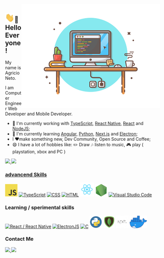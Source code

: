<img align='right' width=450 src="assets/011.png">

## <img src="https://raw.githubusercontent.com/ABSphreak/ABSphreak/master/gifs/Hi.gif" width="30px">🙂 Hello Everyone!

My name is Agricio Neto. 

I am Computer Engineer Web Developer and Mobile Developer.

- 🔭 I'm currently working with [TypeScript](https://www.typescriptlang.org/), [React Native](https://reactnative.dev/), [React](https://reactjs.org/) and [NodeJS](https://nodejs.org/en/);
- 🌱 I'm currently learning [Angular](https://angular.io/), [Python](https://www.python.org/), [Next.js](https://nextjs.org/) and [Electron](https://www.electronjs.org/);
- I ❤️make something new, Dev Community, Open Source and Coffee;
- 😄 I have a lot of hobbies like: :pencil2: Draw 🎶 listen to music, 🎮 play ( playstation, xbox and PC )

<div>
<a href="https://beacons.ai/agricio">
<img height="180em" src="https://github-readme-stats.vercel.app/api?username=agricio&show_icons=true&theme=dark&include_all_commits=true&count_private=true"/>
<img height="180em" src="https://github-readme-stats.vercel.app/api/top-langs/?username=agricio&layout=compact&langs_count=16&theme=dark"/>
</div>

### **advancend Skills**

<a href="https://www.javascript.com/" target="_blank"><img alt="JavaScript" title="JavScript" height="40" src="https://raw.githubusercontent.com/github/explore/80688e429a7d4ef2fca1e82350fe8e3517d3494d/topics/javascript/javascript.png"></a></b>
<a href="https://www.typescriptlang.org/" target="_blank"><img alt="TypeScript" title="TypeScript" height="40" src="https://user-images.githubusercontent.com/38081852/87239831-f8f7b100-c3e9-11ea-92df-5d7c8c4458d2.png"></a></b> 
<a href="https://developer.mozilla.org/en-US/docs/Web/CSS" target="_blank"><img alt="CSS" title="CSS" height="50" src="https://user-images.githubusercontent.com/38081852/87240029-0f067100-c3ec-11ea-8075-74e821ece9c0.png"></a></b>
<a href="https://developer.mozilla.org/en-US/docs/Web/HTML" target="_blank"><img alt="HTML" title="HTML" height="50" src="https://user-images.githubusercontent.com/38081852/87240030-0f9f0780-c3ec-11ea-8370-829ea755b6e9.png"></a></b> 
<a href="https://reactnative.dev/" target="_blank"><img alt="React / React Native" title="React / React Native" height="45" src="https://raw.githubusercontent.com/github/explore/80688e429a7d4ef2fca1e82350fe8e3517d3494d/topics/react/react.png"></a></b>
<a href="https://nodejs.org/en/about/" target="_blank"><img alt="NodeJS" title="NodeJS" height="40" src="https://raw.githubusercontent.com/github/explore/80688e429a7d4ef2fca1e82350fe8e3517d3494d/topics/nodejs/nodejs.png"></a></b>
<a href="https://code.visualstudio.com/" target="_blank"><img alt="Visual Studio Code" title="Visual Studio Code" height="45" src="https://user-images.githubusercontent.com/38081852/87336793-cbf5ec00-c518-11ea-960c-d6ff6aa1b177.png"></a></b>


### **Learning / sperimental skills**

<a href="https://angular.io/" target="_blank"><img alt="React / React Native" title="Angular" height="45" src="https://user-images.githubusercontent.com/38081852/120406321-f0b9a480-c320-11eb-8bb8-6f22e95a8eff.png"></a></b>
<a href="https://www.electronjs.org/" target="_blank"><img alt="ElectronJS" title="ElectronJS" height="40" src="https://user-images.githubusercontent.com/38081852/87337699-3eb39700-c51a-11ea-9702-566c72a887a6.png"></a></b>
<a href="http://www.open-std.org/jtc1/sc22/wg14/" target="_blank"><img alt="C" title="C" height="48" src="https://user-images.githubusercontent.com/38081852/87239904-ab2f7880-c3ea-11ea-8ec9-ed6d29129685.png"></a></b>
<a href="https://www.python.org/" target="_blank"><img alt="Phyton" title="Phyton" height="40" src="https://github.com/agricio/agricio/blob/main/assets/phyton.png"></a></b>
<a href="https://www.mongodb.com/" target="_blank"><img alt="MongoDB" title="MongoDB" height="40" src="https://github.com/agricio/agricio/blob/main/assets/mongo.png"></a></b>
<a href="https://nextjs.org/" target="_blank"><img alt="NextJS" title="NexJS" height="40" src="https://github.com/agricio/agricio/blob/main/assets/nextjs.png"></a></b>
<a href="https://www.docker.com/get-started" target="_blank"><img alt="Docker" title="Docker" height="40" src="https://github.com/agricio/agricio/blob/main/assets/docker.png"></a></b>


<div>

### Contact Me

<a href="https://www.linkedin.com/in/agr%C3%ADcio-neto-20a62913b/" target="_blank">
<img width=36 src="https://user-images.githubusercontent.com/38081852/86829801-3b786100-c06b-11ea-81de-7c1023d6214a.png">
</a>
<a href="https://www.instagram.com/agricio_neto/" target="_blank">
<img width=36 src="https://user-images.githubusercontent.com/38081852/86829800-3adfca80-c06b-11ea-866a-4b6e716f7ed0.png">
</a>
</div>
